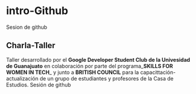 # intro-Github
 Sesion de github

## Charla-Taller

Taller desarrollado por el **Google Developer Student Club de la Univesidad de Guanajuato** en colaboración por parte del programa_**SKILLS FOR WOMEN IN TECH**_ y junto a **BRITISH COUNCIL** para la capacittación-actualización de un grupo de estudiantes y profesores de la Casa de Estudios.
Sesión de github